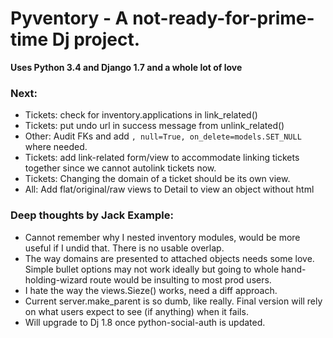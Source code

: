 Pyventory - A not-ready-for-prime-time Dj project.
=============================================================
**Uses Python 3.4 and Django 1.7 and a whole lot of love**

### Next:
* Tickets: check for inventory.applications in link_related()
* Tickets: put undo url in success message from unlink_related()
* Other: Audit FKs and add `, null=True, on_delete=models.SET_NULL` where needed.
* Tickets: add link-related form/view to accommodate linking tickets together since we cannot autolink tickets now.
* Tickets: Changing the domain of a ticket should be its own view.  
* All: Add flat/original/raw views to Detail to view an object without html

### Deep thoughts by Jack Example:
* Cannot remember why I nested inventory modules, would be more useful if I undid that. There is no usable overlap.
* The way domains are presented to attached objects needs some love. Simple bullet options may not work ideally but
 going to whole hand-holding-wizard route would be insulting to most prod users.
* I hate the way the views.Sieze() works, need a diff approach. 
* Current server.make_parent is so dumb, like really. Final version will rely on what users expect to see (if anything)
 when it fails.
* Will upgrade to Dj 1.8 once python-social-auth is updated.
